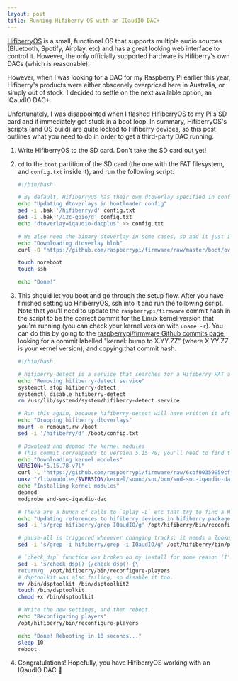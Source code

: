 ```yaml
---
layout: post
title: Running Hifiberry OS with an IQaudIO DAC+
---
```


[HifiberryOS](https://www.hifiberry.com/hifiberryos/) is a small, functional OS that supports multiple audio sources (Bluetooth, Spotify, Airplay, etc) and has a great looking web interface to control it. However, the only officially supported hardware is Hifiberry's own DACs (which is reasonable).

However, when I was looking for a DAC for my Raspberry Pi earlier this year, Hifiberry's products were either obscenely overpriced here in Australia, or simply out of stock. I decided to settle on the next available option, an IQaudIO DAC+.

Unfortunately, I was disappointed when I flashed HifiberryOS to my Pi's SD card and it immediately got stuck in a boot loop. In summary, HifiberryOS's scripts (and OS build) are quite locked to Hifiberry devices, so this post outlines what you need to do in order to get a third-party DAC running.

1. Write HifiberryOS to the SD card. Don't take the SD card out yet!
2. `cd` to the `boot` partition of the SD card (the one with the FAT filesystem, and `config.txt` inside it), and run the following script:

    ```bash
    #!/bin/bash

    # By default, HifiberryOS has their own dtoverlay specified in config.txt. Remove it and add the iqaudio-dacplus one instead.
    echo "Updating dtoverlays in bootloader config"
    sed -i .bak '/hifiberry/d' config.txt
    sed -i .bak '/i2c-gpio/d' config.txt
    echo "dtoverlay=iqaudio-dacplus" >> config.txt

    # We also need the binary dtoverlay in some cases, so add it just in case (although I think it should be available on the DACs EEPROM in most cases).
    echo "Downloading dtoverlay blob"
    curl -O "https://github.com/raspberrypi/firmware/raw/master/boot/overlays/iqaudio-dacplus.dtbo" > overlays/iqaudio-dacplus.dtbo

    touch noreboot
    touch ssh

    echo "Done!"
    ```
3. This should let you boot and go through the setup flow. After you have finished setting up HifiberryOS, ssh into it and run the following script.
   Note that you'll need to update the `raspberrypi/firmware` commit hash in the script to be the correct commit for the Linux kernel version that you're running (you can check your kernel version with `uname -r`). You can do this by going to the [raspberrypi/firmware Github commits page](https://github.com/raspberrypi/firmware/commits/master), looking for a commit labelled "kernel: bump to X.YY.ZZ" (where X.YY.ZZ is your kernel version), and copying that commit hash.

    ```bash
    #!/bin/bash

    # hifiberry-detect is a service that searches for a Hifiberry HAT and writes the appropriate dtoverlay into /boot/config.txt. Disable this since we don't have a Hifiberry.
    echo "Removing hifiberry-detect service"
    systemctl stop hifiberry-detect
    systemctl disable hifiberry-detect
    rm /usr/lib/systemd/system/hifiberry-detect.service

    # Run this again, because hifiberry-detect will have written it after we booted.
    echo "Dropping hifiberry dtoverlays"
    mount -o remount,rw /boot
    sed -i '/hifiberry/d' /boot/config.txt

    # Download and depmod the kernel modules
    # This commit corresponds to version 5.15.78; you'll need to find the correct commit as explained above.
    echo "Downloading kernel modules"
    VERSION="5.15.78-v7l"
    curl -L "https://github.com/raspberrypi/firmware/raw/6cbf00359959cf7381f4e3773037c7d5573d94b2/modules/$VERSION%2B/kernel/sound/soc/bcm/snd-soc-iqaudio-dac.ko.xz" > "/lib/modules/$VERSION/kernel/sound/soc/bcm/snd-soc-iqaudio-dac.ko.xz"
    unxz "/lib/modules/$VERSION/kernel/sound/soc/bcm/snd-soc-iqaudio-dac.ko.xz"
    echo "Installing kernel modules"
    depmod
    modprobe snd-soc-iqaudio-dac

    # There are a bunch of calls to `aplay -L` etc that try to find a Hifiberry device. We replace those greps with "IQaudIO" instead, so that it matches our DAC. Replace this with your own necessary string, if you have some other third-party DAC.
    echo "Updating references to hifiberry devices in hifiberry packages"
    sed -i 's/grep hifiberry/grep IQaudIO/g' /opt/hifiberry/bin/reconfigure-players

    # pause-all is triggered whenever changing tracks; it needs a lookup for the sound card to detect active players, so we need to update it here too
    sed -i 's/grep -i hifiberry/grep -i IQaudIO/g' /opt/hifiberry/bin/pause-all

    # `check_dsp` function was broken on my install for some reason (I'm not sure why, when it should theoretically just return "false" for "no DSP HAT detected"), so I disabled it.
    sed -i 's/check_dsp() {/check_dsp() {\
    return/g' /opt/hifiberry/bin/reconfigure-players
    # dsptoolkit was also failing, so disable it too.
    mv /bin/dsptoolkit /bin/dsptoolkit2
    touch /bin/dsptoolkit
    chmod +x /bin/dsptoolkit

    # Write the new settings, and then reboot.
    echo "Reconfiguring players"
    /opt/hifiberry/bin/reconfigure-players

    echo "Done! Rebooting in 10 seconds..."
    sleep 10
    reboot
    ```
4. Congratulations! Hopefully, you have HifiberryOS working with an IQaudIO DAC 🙂
